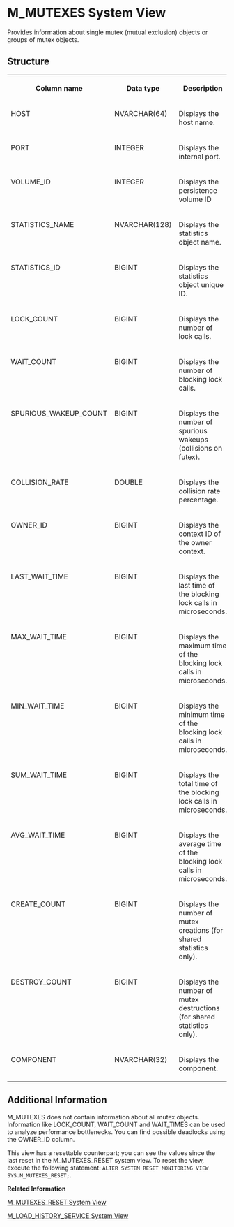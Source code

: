 <!-- loio20b59b9975191014b1beb879400bb0c9 -->

# M\_MUTEXES System View

Provides information about single mutex \(mutual exclusion\) objects or groups of mutex objects.



<a name="loio20b59b9975191014b1beb879400bb0c9___m__m_u_t_e_x_e_s_1struct_M_MUTEXES"/>

## Structure


<table>
<tr>
<th valign="top">

Column name



</th>
<th valign="top">

Data type



</th>
<th valign="top">

Description



</th>
</tr>
<tr>
<td valign="top">

HOST



</td>
<td valign="top">

NVARCHAR\(64\)



</td>
<td valign="top">

Displays the host name.



</td>
</tr>
<tr>
<td valign="top">

PORT



</td>
<td valign="top">

INTEGER



</td>
<td valign="top">

Displays the internal port.



</td>
</tr>
<tr>
<td valign="top">

VOLUME\_ID



</td>
<td valign="top">

INTEGER



</td>
<td valign="top">

Displays the persistence volume ID



</td>
</tr>
<tr>
<td valign="top">

STATISTICS\_NAME



</td>
<td valign="top">

NVARCHAR\(128\)



</td>
<td valign="top">

Displays the statistics object name.



</td>
</tr>
<tr>
<td valign="top">

STATISTICS\_ID



</td>
<td valign="top">

BIGINT



</td>
<td valign="top">

Displays the statistics object unique ID.



</td>
</tr>
<tr>
<td valign="top">

LOCK\_COUNT



</td>
<td valign="top">

BIGINT



</td>
<td valign="top">

Displays the number of lock calls.



</td>
</tr>
<tr>
<td valign="top">

WAIT\_COUNT



</td>
<td valign="top">

BIGINT



</td>
<td valign="top">

Displays the number of blocking lock calls.



</td>
</tr>
<tr>
<td valign="top">

SPURIOUS\_WAKEUP\_COUNT



</td>
<td valign="top">

BIGINT



</td>
<td valign="top">

Displays the number of spurious wakeups \(collisions on futex\).



</td>
</tr>
<tr>
<td valign="top">

COLLISION\_RATE



</td>
<td valign="top">

DOUBLE



</td>
<td valign="top">

Displays the collision rate percentage.



</td>
</tr>
<tr>
<td valign="top">

OWNER\_ID



</td>
<td valign="top">

BIGINT



</td>
<td valign="top">

Displays the context ID of the owner context.



</td>
</tr>
<tr>
<td valign="top">

LAST\_WAIT\_TIME



</td>
<td valign="top">

BIGINT



</td>
<td valign="top">

Displays the last time of the blocking lock calls in microseconds.



</td>
</tr>
<tr>
<td valign="top">

MAX\_WAIT\_TIME



</td>
<td valign="top">

BIGINT



</td>
<td valign="top">

Displays the maximum time of the blocking lock calls in microseconds.



</td>
</tr>
<tr>
<td valign="top">

MIN\_WAIT\_TIME



</td>
<td valign="top">

BIGINT



</td>
<td valign="top">

Displays the minimum time of the blocking lock calls in microseconds.



</td>
</tr>
<tr>
<td valign="top">

SUM\_WAIT\_TIME



</td>
<td valign="top">

BIGINT



</td>
<td valign="top">

Displays the total time of the blocking lock calls in microseconds.



</td>
</tr>
<tr>
<td valign="top">

AVG\_WAIT\_TIME



</td>
<td valign="top">

BIGINT



</td>
<td valign="top">

Displays the average time of the blocking lock calls in microseconds.



</td>
</tr>
<tr>
<td valign="top">

CREATE\_COUNT



</td>
<td valign="top">

BIGINT



</td>
<td valign="top">

Displays the number of mutex creations \(for shared statistics only\).



</td>
</tr>
<tr>
<td valign="top">

DESTROY\_COUNT



</td>
<td valign="top">

BIGINT



</td>
<td valign="top">

Displays the number of mutex destructions \(for shared statistics only\).



</td>
</tr>
<tr>
<td valign="top">

COMPONENT



</td>
<td valign="top">

NVARCHAR\(32\)



</td>
<td valign="top">

Displays the component.



</td>
</tr>
</table>



<a name="loio20b59b9975191014b1beb879400bb0c9___m__m_u_t_e_x_e_s_1fulldesc_M_MUTEXES"/>

## Additional Information

M\_MUTEXES does not contain information about all mutex objects. Information like LOCK\_COUNT, WAIT\_COUNT and WAIT\_TIMES can be used to analyze performance bottlenecks. You can find possible deadlocks using the OWNER\_ID column.

This view has a resettable counterpart; you can see the values since the last reset in the M\_MUTEXES\_RESET system view. To reset the view, execute the following statement: `ALTER SYSTEM RESET MONITORING VIEW SYS.M_MUTEXES_RESET;`.

**Related Information**  


[M\_MUTEXES\_RESET System View](m-mutexes-reset-system-view-20b5bf1.md "Provides mutex statistics since the last reset.")

[M\_LOAD\_HISTORY\_SERVICE System View](m-load-history-service-system-view-261022b.md "Lists service-specific load history KPIs.")

